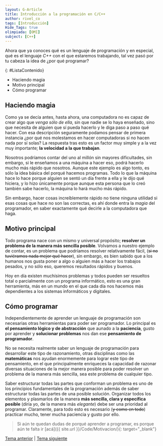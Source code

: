 ```yaml
---
layout: G-Article
title: Introducción a la programación en C/C++
author: rivel_co
tags: [Introducción]
Hide_Tags: true
olimpiada: [OMI]
subject: [C++]
---
```


Ahora que ya conoces qué es un lenguaje de programación y en especial, qué es el lenguaje *C++* con el que estaremos trabajando, tal vez pasó por tu cabeza la idea de ¿por qué programar?

{: #ListaContenido}
- Haciendo magia
- Motivo principal
- Cómo programar

## Haciendo magia

Como ya se decía antes, hasta ahora, una computadora no es capaz de crear algo que *venga sólo de ella*, sin que nadie se lo haya enseñado, sino que necesita de alguien que sí pueda hacerlo y le diga paso a paso qué hacer. Con esa descripción seguramente podamos pensar de primera instancia ¿por qué nos molestamos en hacer computadoras si no hacen nada por sí solas? La respuesta tras esto es un factor muy simple y a la vez muy importante; **la velocidad a la que trabajan**.

Nosotros podríamos contar del uno al millón sin mayores dificultades, sin embargo, si le enseñamos a una máquina a hacer eso, podrá hacerlo mucho más rápido que nosotros. Aunque este ejemplo es algo tonto, es sólo la idea básica del porqué hacemos programas. Todo lo que la máquina hace lo hace porque alguien se sentó un día frente a ella y le dijo qué hiciera, y lo hizo únicamente porque aunque esta persona que lo creó también sabe hacerlo, la máquina lo hará mucho más rápido.

Sin embargo, hacer cosas increíblemente rápido no tiene ninguna utilidad si esas cosas que hace no son las correctas, es ahí donde entra la *magia* del programador, en saber exactamente qué decirle a la computadora que haga.


## Motivo principal

Todo programa nace con un mismo y universal propósito; **resolver un problema de la manera más sencilla posible**. Volvamos a nuestro ejemplo de contar, es un problema que podríamos resolver relativamente fácil, (<s>si no tuviéramos nada mejor qué hacer</s>), sin embargo, es bien sabido que a los humanos nos gusta poner a algo o alguien más a hacer los trabajos pesados, y no sólo eso, queremos resultados rápidos y buenos.

Hoy en día existen muchísimos problemas y todos pueden ser resueltos total o parcialmente con un programa informático, esto es una gran herramienta, más en un mundo en el que cada día nos hacemos más dependientes a los sistemas informáticos y digitales.

## Cómo programar

Independientemente de aprender un lenguaje de programación son necesarias otras herramientas para poder ser programador. Lo principal es **el pensamiento lógico y de abstracción** que aunado a la **paciencia**, gusto por aprender y **solucionar problemas** nos dan ese **pensamiento de programador**.

No se necesita realmente saber un lenguaje de programación para desarrollar este tipo de razonamiento, otras disciplinas como las **matemáticas** nos ayudan enormemente para lograr este tipo de pensamiento, en el que principalmente enriqueces la capacidad de razonar diversas situaciones de la mejor manera posible para poder resolver un problema de la manera más sencilla, sea este problema de cualquier tipo.

Saber estructurar todas las partes que conforman un problema es uno de los principios fundamentales de la programación además de saber estructurar todas las partes de una posible solución. Organizar todos los elementos y plasmarlos de la manera **más sencilla, clara y específica posible** (diría yo, de la manera más *elegante*) debe ser una prioridad al programar. Claramente, para todo esto es necesario (<s>y como en todo</s>) practicar mucho, tener mucha paciencia y gusto por ello.

> Si aún te quedan dudas de porqué aprender a programar, es porque aún te falta ir [acá]({{ site.url }}/Code/Motivacion/){: target="_blank"}

<div class="Nav">
	<a href="{{ site.baseurl }}/C++/Lenguaje/">Tema anterior</a> | <a href="{{ site.baseurl }}/C++/Introduccion/Compilador/">Tema siguiente</a>
</div>